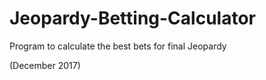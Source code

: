 # Jeopardy-Betting-Calculator

Program to calculate the best bets for final Jeopardy

(December 2017)
